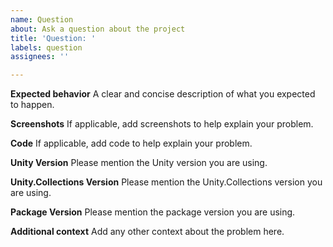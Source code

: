 ```yaml
---
name: Question
about: Ask a question about the project
title: 'Question: '
labels: question
assignees: ''

---
```


**Expected behavior**
A clear and concise description of what you expected to happen.

**Screenshots**
If applicable, add screenshots to help explain your problem.

**Code**
If applicable, add code to help explain your problem.

**Unity Version**
Please mention the Unity version you are using.

**Unity.Collections Version**
Please mention the Unity.Collections version you are using.

**Package Version**
Please mention the package version you are using.

**Additional context**
Add any other context about the problem here.
